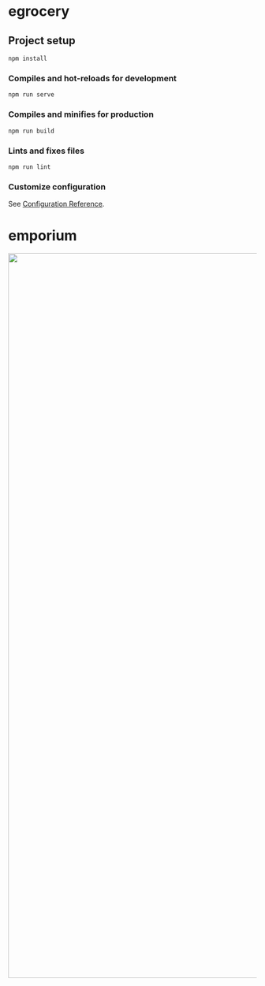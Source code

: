 # egrocery

## Project setup
```
npm install
```

### Compiles and hot-reloads for development
```
npm run serve
```

### Compiles and minifies for production
```
npm run build
```

### Lints and fixes files
```
npm run lint
```

### Customize configuration
See [Configuration Reference](https://cli.vuejs.org/config/).
# emporium
<img width="1470"  src="file:///Users/canbozyigit/Desktop/Ekran%20Resmi%202024-08-17%2013.28.23.png">
